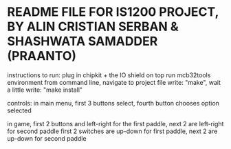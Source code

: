 # README FILE FOR IS1200 PROJECT, BY ALIN CRISTIAN SERBAN & SHASHWATA SAMADDER (PRAANTO)

instructions to run:
plug in chipkit + the IO shield on top
run mcb32tools environment from command line, navigate to project file
write: "make", wait a little
write: "make install"

controls:
in main menu, first 3 buttons select, fourth button chooses option selected

in game, first 2 buttons and left-right for the first paddle, next 2 are left-right for second paddle
first 2 switches are up-down for first paddle, next 2 are up-down for second paddle

